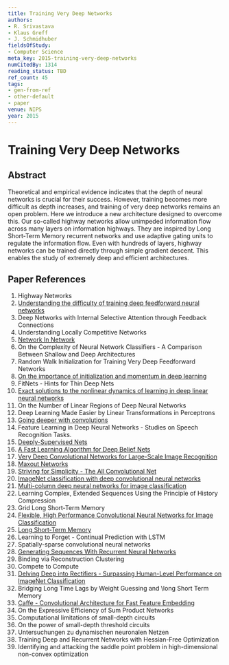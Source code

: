 ```yaml
---
title: Training Very Deep Networks
authors:
- R. Srivastava
- Klaus Greff
- J. Schmidhuber
fieldsOfStudy:
- Computer Science
meta_key: 2015-training-very-deep-networks
numCitedBy: 1314
reading_status: TBD
ref_count: 45
tags:
- gen-from-ref
- other-default
- paper
venue: NIPS
year: 2015
---
```


# Training Very Deep Networks

## Abstract

Theoretical and empirical evidence indicates that the depth of neural networks is crucial for their success. However, training becomes more difficult as depth increases, and training of very deep networks remains an open problem. Here we introduce a new architecture designed to overcome this. Our so-called highway networks allow unimpeded information flow across many layers on information highways. They are inspired by Long Short-Term Memory recurrent networks and use adaptive gating units to regulate the information flow. Even with hundreds of layers, highway networks can be trained directly through simple gradient descent. This enables the study of extremely deep and efficient architectures.

## Paper References

1. Highway Networks
2. [Understanding the difficulty of training deep feedforward neural networks](2010-understanding-the-difficulty-of-training-deep-feedforward-neural-networks)
3. Deep Networks with Internal Selective Attention through Feedback Connections
4. Understanding Locally Competitive Networks
5. [Network In Network](2014-network-in-network)
6. On the Complexity of Neural Network Classifiers - A Comparison Between Shallow and Deep Architectures
7. Random Walk Initialization for Training Very Deep Feedforward Networks
8. [On the importance of initialization and momentum in deep learning](2013-on-the-importance-of-initialization-and-momentum-in-deep-learning)
9. FitNets - Hints for Thin Deep Nets
10. [Exact solutions to the nonlinear dynamics of learning in deep linear neural networks](2014-exact-solutions-to-the-nonlinear-dynamics-of-learning-in-deep-linear-neural-networks)
11. On the Number of Linear Regions of Deep Neural Networks
12. Deep Learning Made Easier by Linear Transformations in Perceptrons
13. [Going deeper with convolutions](2015-going-deeper-with-convolutions)
14. Feature Learning in Deep Neural Networks - Studies on Speech Recognition Tasks.
15. [Deeply-Supervised Nets](2015-deeply-supervised-nets)
16. [A Fast Learning Algorithm for Deep Belief Nets](2006-a-fast-learning-algorithm-for-deep-belief-nets)
17. [Very Deep Convolutional Networks for Large-Scale Image Recognition](2014-vggnet.md)
18. [Maxout Networks](2013-maxout-networks)
19. [Striving for Simplicity - The All Convolutional Net](2015-striving-for-simplicity-the-all-convolutional-net)
20. [ImageNet classification with deep convolutional neural networks](2012-alexnet.md)
21. [Multi-column deep neural networks for image classification](2012-multi-column-deep-neural-networks-for-image-classification)
22. Learning Complex, Extended Sequences Using the Principle of History Compression
23. Grid Long Short-Term Memory
24. [Flexible, High Performance Convolutional Neural Networks for Image Classification](2011-flexible-high-performance-convolutional-neural-networks-for-image-classification)
25. [Long Short-Term Memory](1997-long-short-term-memory)
26. Learning to Forget - Continual Prediction with LSTM
27. Spatially-sparse convolutional neural networks
28. [Generating Sequences With Recurrent Neural Networks](2013-generating-sequences-with-recurrent-neural-networks)
29. Binding via Reconstruction Clustering
30. Compete to Compute
31. [Delving Deep into Rectifiers - Surpassing Human-Level Performance on ImageNet Classification](2015-delving-deep-into-rectifiers-surpassing-human-level-performance-on-imagenet-classification)
32. Bridging Long Time Lags by Weight Guessing and \long Short Term Memory
33. [Caffe - Convolutional Architecture for Fast Feature Embedding](2014-caffe-convolutional-architecture-for-fast-feature-embedding)
34. On the Expressive Efficiency of Sum Product Networks
35. Computational limitations of small-depth circuits
36. On the power of small-depth threshold circuits
37. Untersuchungen zu dynamischen neuronalen Netzen
38. Training Deep and Recurrent Networks with Hessian-Free Optimization
39. Identifying and attacking the saddle point problem in high-dimensional non-convex optimization
